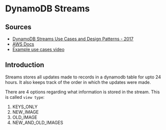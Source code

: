 # DynamoDB Streams

## Sources
- [DynamoDB Streams Use Cases and Design Patterns - 2017](https://aws.amazon.com/blogs/database/dynamodb-streams-use-cases-and-design-patterns/#:~:text=DynamoDB%20Streams%20is%20a%20powerful,for%20up%20to%2024%20hours.)
- [AWS Docs](https://docs.aws.amazon.com/amazondynamodb/latest/developerguide/Streams.html)
- [Example use cases video](https://www.youtube.com/watch?v=OjppS4RWWt8)
## Introduction

Streams stores all updates made to records in a dynamodb table for upto 24 hours. It also keeps track of the order in which the updates were made.

There are 4 options regarding what information is stored in the stream. This is called `view type`:
1. KEYS_ONLY
2. NEW_IMAGE
3. OLD_IMAGE
4. NEW_AND_OLD_IMAGES